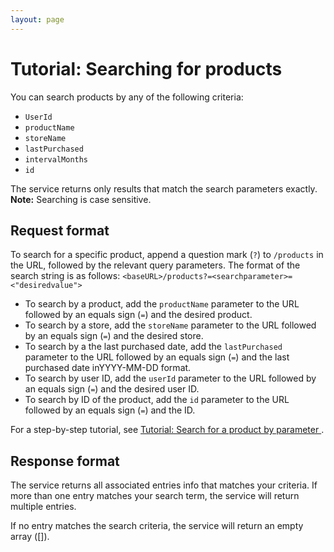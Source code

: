 ```yaml
---
layout: page
---
```

# Tutorial: Searching for products

You can search products by any of the following criteria:

* `UserId`
* `productName`
* `storeName`
* `lastPurchased`
* `intervalMonths`
* `id`

The service returns only results that match the search parameters exactly.  **Note:** Searching is case sensitive.

## Request format

To search for a specific product, append a question mark (`?`) to `/products` in the URL, followed by the relevant query parameters. The format of the search string is as follows: `<baseURL>/products?=<searchparameter>=<"desiredvalue">`

* To search by a product, add the `productName` parameter to the URL followed by an equals sign (`=`) and the desired product.
* To search by a store, add the `storeName` parameter to the URL followed by an equals sign (`=`) and the desired store.
* To search by a the last purchased date, add the `lastPurchased` parameter to the URL followed by an equals sign (`=`) and the last purchased date inYYYY-MM-DD format.
* To search by user ID, add the `userId` parameter to the URL followed by an equals sign (`=`) and the desired user ID.
* To search by ID of the product, add the `id` parameter to the URL followed by an equals sign (`=`) and the ID.

For a step-by-step tutorial, see [Tutorial: Search for a product by parameter
](search_products_parameter.md).

## Response format

The service returns all associated entries info that matches your criteria. If more than one entry matches your search term, the service will return multiple entries.

If no entry matches the search criteria, the service will return an empty array ([]).
